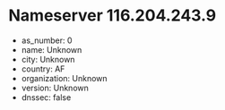 # Nameserver 116.204.243.9

* as_number: 0
* name: Unknown
* city: Unknown
* country: AF
* organization: Unknown
* version: Unknown
* dnssec: false
